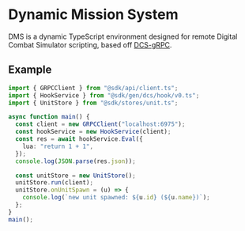 # Dynamic Mission System

DMS is a dynamic TypeScript environment designed for remote Digital Combat
Simulator scripting, based off [DCS-gRPC](https://github.com/DCS-gRPC).

## Example

```typescript
import { GRPCClient } from "@sdk/api/client.ts";
import { HookService } from "@sdk/gen/dcs/hook/v0.ts";
import { UnitStore } from "@sdk/stores/unit.ts";

async function main() {
  const client = new GRPCClient("localhost:6975");
  const hookService = new HookService(client);
  const res = await hookService.Eval({
    lua: "return 1 + 1",
  });
  console.log(JSON.parse(res.json));

  const unitStore = new UnitStore();
  unitStore.run(client);
  unitStore.onUnitSpawn = (u) => {
    console.log(`new unit spawned: ${u.id} (${u.name})`);
  };
}
main();
```
